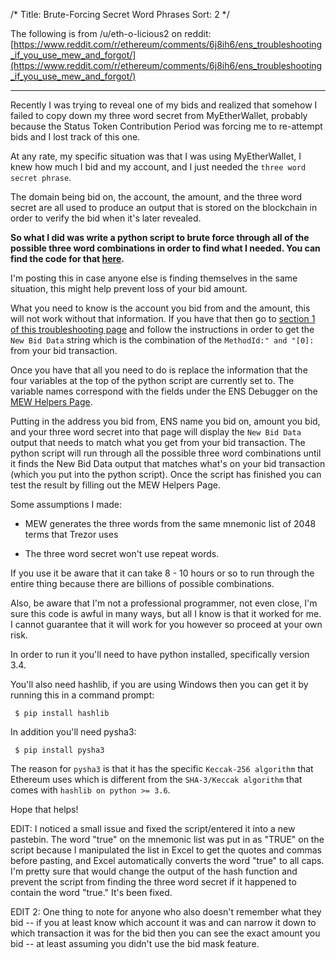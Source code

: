/*
Title: Brute-Forcing Secret Word Phrases
Sort: 2
*/

The following is from /u/eth-o-licious2 on reddit:
 [https://www.reddit.com/r/ethereum/comments/6j8ih6/ens_troubleshooting_if_you_use_mew_and_forgot/](https://www.reddit.com/r/ethereum/comments/6j8ih6/ens_troubleshooting_if_you_use_mew_and_forgot/)

----

Recently I was trying to reveal one of my bids and realized that somehow I failed to copy down my three word secret from MyEtherWallet, probably because the Status Token Contribution Period was forcing me to re-attempt bids and I lost track of this one.

At any rate, my specific situation was that I was using MyEtherWallet, I knew how much I bid and my account, and I just needed the `three word secret phrase`.

The domain being bid on, the account, the amount, and the three word secret are all used to produce an output that is stored on the blockchain in order to verify the bid when it's later revealed.

**So what I did was write a python script to brute force through all of the possible three word combinations in order to find what I needed. You can find the code for that [here](https://pastebin.com/Z4gRicGY).**

I'm posting this in case anyone else is finding themselves in the same situation, this might help prevent loss of your bid amount.

What you need to know is the account you bid from and the amount, this will not work without that information. If you have that then go to [section 1 of this troubleshooting page](https://myetherwallet.groovehq.com/knowledge_base/topics/debugging-a-bad-instruction-reveal) and follow the instructions in order to get the `New Bid Data` string which is the combination of the `MethodId:" and "[0]:` from your bid transaction.

Once you have that all you need to do is replace the information that the four variables at the top of the python script are currently set to. The variable names correspond with the fields under the ENS Debugger on the [MEW Helpers Page](https://www.myetherwallet.com/helpers.html).

Putting in the address you bid from, ENS name you bid on, amount you bid, and your three word secret into that page will display the `New Bid Data` output that needs to match what you get from your bid transaction. The python script will run through all the possible three word combinations until it finds the New Bid Data output that matches what's on your bid transaction (which you put into the python script). Once the script has finished you can test the result by filling out the MEW Helpers Page.

Some assumptions I made: 

* MEW generates the three words from the same mnemonic list of 2048 terms that Trezor uses

*  The three word secret won't use repeat words.

If you use it be aware that it can take 8 - 10 hours or so to run through the entire thing because there are billions of possible combinations.

Also, be aware that I'm not a professional programmer, not even close, I'm sure this code is awful in many ways, but all I know is that it worked for me. I cannot guarantee that it will work for you however so proceed at your own risk.

In order to run it you'll need to have python installed, specifically version 3.4.

You'll also need hashlib, if you are using Windows then you can get it by running this in a command prompt:

` $ pip install hashlib`

In addition you'll need pysha3:

` $ pip install pysha3`

The reason for `pysha3` is that it has the specific `Keccak-256 algorithm` that Ethereum uses which is different from the `SHA-3/Keccak algorithm` that comes with `hashlib on python >= 3.6`.

Hope that helps!

EDIT: I noticed a small issue and fixed the script/entered it into a new pastebin. The word "true" on the mnemonic list was put in as "TRUE" on the script because I manipulated the list in Excel to get the quotes and commas before pasting, and Excel automatically converts the word "true" to all caps. I'm pretty sure that would change the output of the hash function and prevent the script from finding the three word secret if it happened to contain the word "true." It's been fixed.

EDIT 2: One thing to note for anyone who also doesn't remember what they bid -- if you at least know which account it was and can narrow it down to which transaction it was for the bid then you can see the exact amount you bid -- at least assuming you didn't use the bid mask feature.